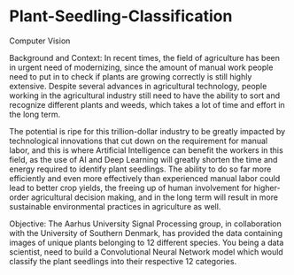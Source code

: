 # Plant-Seedling-Classification
Computer Vision

Background and Context: In recent times, the field of agriculture has been in urgent need of modernizing, since the amount of manual work people need to put in to check if plants are growing correctly is still highly extensive. Despite several advances in agricultural technology, people working in the agricultural industry still need to have the ability to sort and recognize different plants and weeds, which takes a lot of time and effort in the long term.

The potential is ripe for this trillion-dollar industry to be greatly impacted by technological innovations that cut down on the requirement for manual labor, and this is where Artificial Intelligence can benefit the workers in this field, as the use of AI and Deep Learning will greatly shorten the time and energy required to identify plant seedlings. The ability to do so far more efficiently and even more effectively than experienced manual labor could lead to better crop yields, the freeing up of human involvement for higher-order agricultural decision making, and in the long term will result in more sustainable environmental practices in agriculture as well.

Objective: The Aarhus University Signal Processing group, in collaboration with the University of Southern Denmark, has provided the data containing images of unique plants belonging to 12 different species. You being a data scientist, need to build a Convolutional Neural Network model which would classify the plant seedlings into their respective 12 categories.
